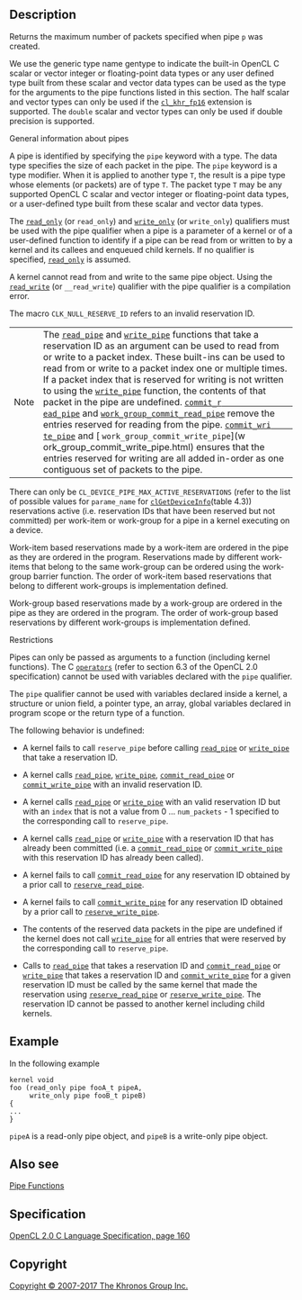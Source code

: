 
## Description

Returns the maximum number of packets specified when pipe `p` was
created.

We use the generic type name gentype to indicate the built-in OpenCL C
scalar or vector integer or floating-point data types or any user
defined type built from these scalar and vector data types can be used
as the type for the arguments to the pipe functions listed in this
section. The half scalar and vector types can only be used if the
[`cl_khr_fp16`](cl_khr_fp16.html) extension is supported. The `double`
scalar and vector types can only be used if double precision is
supported.

General information about pipes

A pipe is identified by specifying the `pipe` keyword with a type. The
data type specifies the size of each packet in the pipe. The `pipe`
keyword is a type modifier. When it is applied to another type `T`, the
result is a pipe type whose elements (or packets) are of type `T`. The
packet type `T` may be any supported OpenCL C scalar and vector integer
or floating-point data types, or a user-defined type built from these
scalar and vector data types.

The [`read_only`](qualifiers.html) (or `read_only`) and
[`write_only`](qualifiers.html) (or `write_only`) qualifiers must be
used with the pipe qualifier when a pipe is a parameter of a kernel or
of a user-defined function to identify if a pipe can be read from or
written to by a kernel and its callees and enqueued child kernels. If no
qualifier is specified, [`read_only`](qualifiers.html) is assumed.

A kernel cannot read from and write to the same pipe object. Using the
[`read_write`](qualifiers.html) (or `__read_write`) qualifier with the
pipe qualifier is a compilation error.

The macro `CLK_NULL_RESERVE_ID` refers to an invalid reservation ID.

|   |   |
---|---|
|  Note                              |  The [`read_pipe`](read_pipe.html)   and                                 [`write_pipe`](write_pipe.html)     functions that take a reservation   ID as an argument can be used to    read from or write to a packet      index. These built-ins can be       used to read from or write to a     packet index one or multiple        times. If a packet index that is    reserved for writing is not         written to using the                [`write_pipe`](write_pipe.html)     function, the contents of that      packet in the pipe are undefined.   [`commit_r                          ead_pipe`](commit_read_pipe.html)   and                                 [`work_group_commit_read_pipe`](    work_group_commit_read_pipe.html)   remove the entries reserved for     reading from the pipe.              [`commit_wri                        te_pipe`](commit_write_pipe.html)   and                                 [                                   `work_group_commit_write_pipe`](w   ork_group_commit_write_pipe.html)   ensures that the entries reserved   for writing are all added           in-order as one contiguous set of   packets to the pipe.              |

There can only be `CL_DEVICE_PIPE_MAX_ACTIVE_RESERVATIONS` (refer to the
list of possible values for `parame_name` for
[`clGetDeviceInfo`](clGetDeviceInfo.html)(table 4.3)) reservations
active (i.e. reservation IDs that have been reserved but not committed)
per work-item or work-group for a pipe in a kernel executing on a
device.

Work-item based reservations made by a work-item are ordered in the pipe
as they are ordered in the program. Reservations made by different
work-items that belong to the same work-group can be ordered using the
work-group barrier function. The order of work-item based reservations
that belong to different work-groups is implementation defined.

Work-group based reservations made by a work-group are ordered in the
pipe as they are ordered in the program. The order of work-group based
reservations by different work-groups is implementation defined.

Restrictions

Pipes can only be passed as arguments to a function (including kernel
functions). The C [`operators`](operators.html) (refer to section 6.3 of
the OpenCL 2.0 specification) cannot be used with variables declared
with the `pipe` qualifier.

The `pipe` qualifier cannot be used with variables declared inside a
kernel, a structure or union field, a pointer type, an array, global
variables declared in program scope or the return type of a function.

The following behavior is undefined:

-   A kernel fails to call `reserve_pipe` before calling
    [`read_pipe`](read_pipe.html) or [`write_pipe`](write_pipe.html)
    that take a reservation ID.

-   A kernel calls [`read_pipe`](read_pipe.html),
    [`write_pipe`](write_pipe.html),
    [`commit_read_pipe`](commit_read_pipe.html) or
    [`commit_write_pipe`](commit_write_pipe.html) with an invalid
    reservation ID.

-   A kernel calls [`read_pipe`](read_pipe.html) or
    [`write_pipe`](write_pipe.html) with an valid reservation ID but
    with an `index` that is not a value from 0 …​ `num_packets` - 1
    specified to the corresponding call to `reserve_pipe`.

-   A kernel calls [`read_pipe`](read_pipe.html) or
    [`write_pipe`](write_pipe.html) with a reservation ID that has
    already been committed (i.e. a
    [`commit_read_pipe`](commit_read_pipe.html) or
    [`commit_write_pipe`](commit_write_pipe.html) with this reservation
    ID has already been called).

-   A kernel fails to call [`commit_read_pipe`](commit_read_pipe.html)
    for any reservation ID obtained by a prior call to
    [`reserve_read_pipe`](reserve_read_pipe.html).

-   A kernel fails to call [`commit_write_pipe`](commit_write_pipe.html)
    for any reservation ID obtained by a prior call to
    [`reserve_write_pipe`](reserve_write_pipe.html).

-   The contents of the reserved data packets in the pipe are undefined
    if the kernel does not call [`write_pipe`](write_pipe.html) for all
    entries that were reserved by the corresponding call to
    `reserve_pipe`.

-   Calls to [`read_pipe`](read_pipe.html) that takes a reservation ID
    and [`commit_read_pipe`](commit_read_pipe.html) or
    [`write_pipe`](write_pipe.html) that takes a reservation ID and
    [`commit_write_pipe`](commit_write_pipe.html) for a given
    reservation ID must be called by the same kernel that made the
    reservation using [`reserve_read_pipe`](reserve_read_pipe.html) or
    [`reserve_write_pipe`](reserve_write_pipe.html). The reservation ID
    cannot be passed to another kernel including child kernels.

## Example

In the following example

    kernel void
    foo (read_only pipe fooA_t pipeA,
         write_only pipe fooB_t pipeB)
    {
    ...
    }

`pipeA` is a read-only pipe object, and `pipeB` is a write-only pipe
object.

## Also see

[Pipe Functions](pipeFunctions.html)

## Specification

[OpenCL 2.0 C Language Specification, page
160](https://www.khronos.org/registry/cl/specs/opencl-2.0-openclc.pdf#page=160)

## Copyright

[Copyright © 2007-2017 The Khronos Group Inc.](copyright.html)
